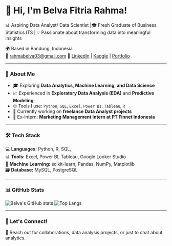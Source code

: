 # 👋 Hi, I'm Belva Fitria Rahma!

📊 Aspiring Data Analyst/ Data Scientist |🎓 Fresh Graduate of Business Statistics ITS |
💡 Passionate about transforming data into meaningful insights  

🌍 Based in Bandung, Indonesia  
📧 rahmabelva03@gmail.com 
🔗 [LinkedIn](www.linkedin.com/in/belvafitriarahma) | [Kaggle](https://www.kaggle.com/) | [Portfolio](https://bit.ly/PortofolioBelvaFitria)

---

### 🧠 About Me
- 🎓 Exploring **Data Analytics, Machine Learning, and Data Science**
- 📈 Experienced in **Exploratory Data Analysis (EDA)** and **Predictive Modeling**
- ⚙️ Tools I use: `Python`, `SQL`, `Excel`, `Power BI`, `Tableau`, `R`
- 🌱 Currently working on **freelance Data Analyst projects**
- 💼 Ex-Intern: **Marketing Management Intern at PT Finnet Indonesia**


---

### 🛠️ Tech Stack
💻 **Languages:** Python, R, SQL,  
📊 **Tools:** Excel, Power BI, Tableau, Google Looker Studio  
🧠 **Machine Learning:** scikit-learn, Pandas, NumPy, Matplotlib  
🗃️ **Database:** MySQL, PostgreSQL  

---

### 📊 GitHub Stats
![Belva's GitHub stats](https://github-readme-stats.vercel.app/api?username=belpa03&show_icons=true&theme=radical)
![Top Langs](https://github-readme-stats.vercel.app/api/top-langs/?username=belpa03&layout=compact&theme=radical)

---

### 💬 Let's Connect!
📩 Reach out for collaborations, data analysis projects, or just to chat about analytics.


<!--
**belpa03/belpa03** is a ✨ _special_ ✨ repository because its `README.md` (this file) appears on your GitHub profile.

Here are some ideas to get you started:

- 🔭 I’m currently working on ...
- 🌱 I’m currently learning ...
- 👯 I’m looking to collaborate on ...
- 🤔 I’m looking for help with ...
- 💬 Ask me about ...
- 📫 How to reach me: ...
- 😄 Pronouns: ...
- ⚡ Fun fact: ...
-->
